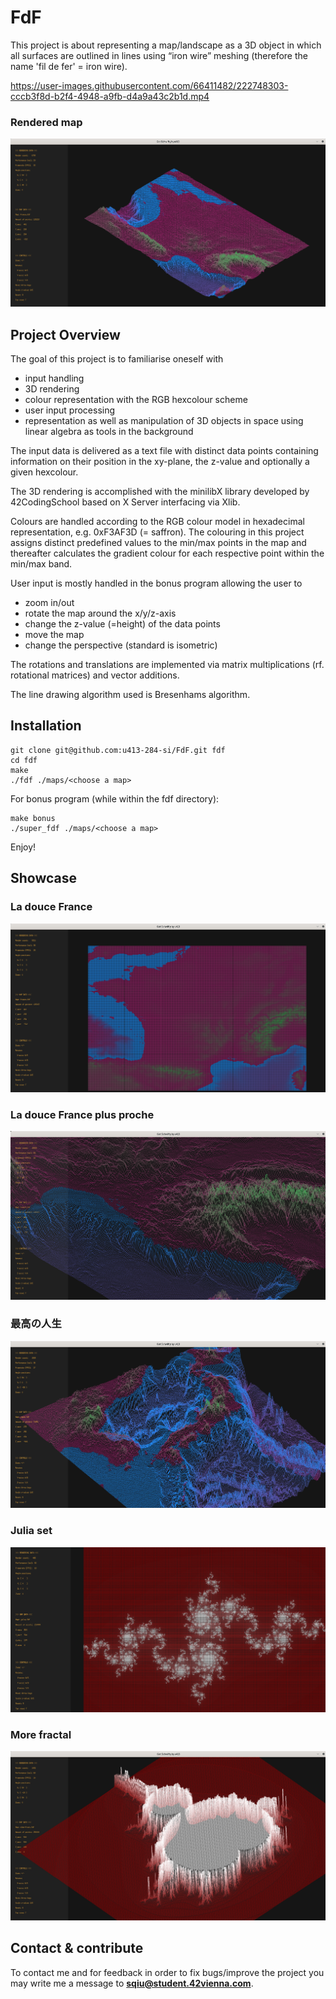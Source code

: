 # FdF

This project is about representing a map/landscape as a 3D object in which all surfaces are outlined in lines using “iron wire” meshing (therefore the name 'fil de fer' = iron wire).

https://user-images.githubusercontent.com/66411482/222748303-cccb3f8d-b2f4-4948-a9fb-d4a9a43c2b1d.mp4

### Rendered map

![france](img/france.png)

## Project Overview

The goal of this project is to familiarise oneself with
* input handling
* 3D rendering
* colour representation with the RGB hexcolour scheme
* user input processing 
* representation as well as manipulation of 3D objects in space using linear algebra as tools in the background

The input data is delivered as a text file with distinct data points containing information on their position in the xy-plane, the z-value and optionally a given hexcolour.

The 3D rendering is accomplished with the minilibX library developed by 42CodingSchool based on X Server interfacing via Xlib.

Colours are handled according to the RGB colour model in hexadecimal representation, e.g. 0xF3AF3D (= saffron). The colouring in this project assigns distinct predefined values to the min/max points in the map and thereafter calculates the gradient colour for each respective point within the min/max band.

User input is mostly handled in the bonus program allowing the user to
* zoom in/out
* rotate the map around the x/y/z-axis
* change the z-value (=height) of the data points
* move the map
* change the perspective (standard is isometric)

The rotations and translations are implemented via matrix multiplications (rf. rotational matrices) and vector additions.

The line drawing algorithm used is Bresenhams algorithm. 

## Installation

```
git clone git@github.com:u413-284-si/FdF.git fdf
cd fdf
make
./fdf ./maps/<choose a map>
```

For bonus program (while within the fdf directory):

```
make bonus
./super_fdf ./maps/<choose a map>
```

Enjoy!

## Showcase

### La douce France

![france](img/france_top.png)

### La douce France plus proche

![france](img/france_detail.png)

### 最高の人生

![france](img/japan.png)

### Julia set

![france](img/julia.png)

### More fractal

![france](img/fract.png)

## Contact & contribute
To contact me and for feedback in order to fix bugs/improve the project you may write me a message to **sqiu@student.42vienna.com**.

